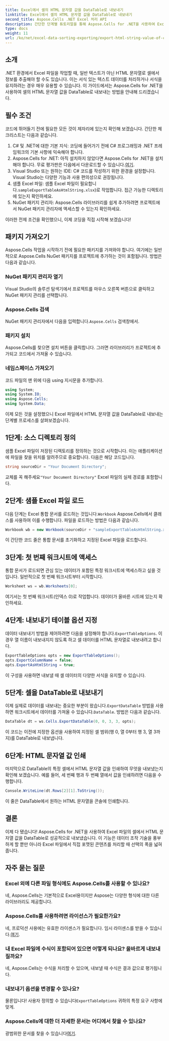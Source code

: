 ```yaml
---
title: Excel에서 셀의 HTML 문자열 값을 DataTable로 내보내기
linktitle: Excel에서 셀의 HTML 문자열 값을 DataTable로 내보내기
second_title: Aspose.Cells .NET Excel 처리 API
description: 간단한 단계별 튜토리얼을 통해 Aspose.Cells for .NET을 사용하여 Excel 셀에서 HTML 문자열 값을 DataTable로 내보내는 방법을 알아보세요.
type: docs
weight: 11
url: /ko/net/excel-data-sorting-exporting/export-html-string-value-of-cells-to-datatable-in-excel/
---
```

## 소개

.NET 환경에서 Excel 파일을 작업할 때, 일반 텍스트가 아닌 HTML 문자열로 셀에서 정보를 추출해야 할 수도 있습니다. 이는 서식 있는 텍스트 데이터를 처리하거나 서식을 유지하려는 경우 매우 유용할 수 있습니다. 이 가이드에서는 Aspose.Cells for .NET을 사용하여 셀의 HTML 문자열 값을 DataTable로 내보내는 방법을 안내해 드리겠습니다. 

## 필수 조건

코드에 뛰어들기 전에 필요한 모든 것이 제자리에 있는지 확인해 보겠습니다. 간단한 체크리스트는 다음과 같습니다.

1. C# 및 .NET에 대한 기본 지식: 코딩에 들어가기 전에 C# 프로그래밍과 .NET 프레임워크의 기본 사항에 익숙해야 합니다.
2.  Aspose.Cells for .NET: 아직 설치하지 않았다면 Aspose.Cells for .NET을 설치해야 합니다. 무료 평가판은 다음에서 다운로드할 수 있습니다.[여기](https://releases.aspose.com/).
3. Visual Studio 또는 원하는 IDE: C# 코드를 작성하기 위한 환경을 설정합니다. Visual Studio는 다양한 기능과 사용 편의성으로 권장됩니다.
4. 샘플 Excel 파일: 샘플 Excel 파일이 필요합니다.`sampleExportTableAsHtmlString.xlsx`)로 작업합니다. 접근 가능한 디렉토리에 있는지 확인하세요.
5. NuGet 패키지 관리자: Aspose.Cells 라이브러리를 쉽게 추가하려면 프로젝트에서 NuGet 패키지 관리자에 액세스할 수 있는지 확인하세요.

이러한 전제 조건을 확인했으니, 이제 코딩을 직접 시작해 보겠습니다!

## 패키지 가져오기

Aspose.Cells 작업을 시작하기 전에 필요한 패키지를 가져와야 합니다. 여기에는 일반적으로 Aspose.Cells NuGet 패키지를 프로젝트에 추가하는 것이 포함됩니다. 방법은 다음과 같습니다.

### NuGet 패키지 관리자 열기

Visual Studio의 솔루션 탐색기에서 프로젝트를 마우스 오른쪽 버튼으로 클릭하고 NuGet 패키지 관리를 선택합니다.

### Aspose.Cells 검색

 NuGet 패키지 관리자에서 다음을 입력합니다.`Aspose.Cells` 검색창에서.

### 패키지 설치

Aspose.Cells를 찾으면 설치 버튼을 클릭합니다. 그러면 라이브러리가 프로젝트에 추가되고 코드에서 가져올 수 있습니다.

### 네임스페이스 가져오기

코드 파일의 맨 위에 다음 using 지시문을 추가합니다.

```csharp
using System;
using System.IO;
using Aspose.Cells;
using System.Data;
```

이제 모든 것을 설정했으니 Excel 파일에서 HTML 문자열 값을 DataTable로 내보내는 단계별 프로세스를 살펴보겠습니다. 

## 1단계: 소스 디렉토리 정의

샘플 Excel 파일이 저장된 디렉토리를 정의하는 것으로 시작합니다. 이는 애플리케이션에 파일을 찾을 위치를 알려주므로 중요합니다. 다음은 해당 코드입니다.

```csharp
string sourceDir = "Your Document Directory";
```

 교체를 꼭 해주세요`"Your Document Directory"` Excel 파일의 실제 경로를 포함합니다.

## 2단계: 샘플 Excel 파일 로드

 다음 단계는 Excel 통합 문서를 로드하는 것입니다.`Workbook` Aspose.Cells에서 클래스를 사용하여 이를 수행합니다. 파일을 로드하는 방법은 다음과 같습니다.

```csharp
Workbook wb = new Workbook(sourceDir + "sampleExportTableAsHtmlString.xlsx");
```

이 간단한 코드 줄은 통합 문서를 초기화하고 지정된 Excel 파일을 로드합니다.

## 3단계: 첫 번째 워크시트에 액세스

통합 문서가 로드되면 관심 있는 데이터가 포함된 특정 워크시트에 액세스하고 싶을 것입니다. 일반적으로 첫 번째 워크시트부터 시작합니다.

```csharp
Worksheet ws = wb.Worksheets[0];
```

여기서는 첫 번째 워크시트(인덱스 0)로 작업합니다. 데이터가 올바른 시트에 있는지 확인하세요.

## 4단계: 내보내기 테이블 옵션 지정

데이터 내보내기 방법을 제어하려면 다음을 설정해야 합니다.`ExportTableOptions`. 이 경우 열 이름이 내보내지지 않도록 하고 셀 데이터를 HTML 문자열로 내보내려고 합니다.

```csharp
ExportTableOptions opts = new ExportTableOptions();
opts.ExportColumnName = false;
opts.ExportAsHtmlString = true;
```

이 구성을 사용하면 내보낼 때 셀 데이터의 다양한 서식을 유지할 수 있습니다.

## 5단계: 셀을 DataTable로 내보내기

 이제 실제로 데이터를 내보내는 중요한 부분이 왔습니다.`ExportDataTable` 방법을 사용하면 워크시트에서 데이터를 가져올 수 있습니다.`DataTable`. 방법은 다음과 같습니다.

```csharp
DataTable dt = ws.Cells.ExportDataTable(0, 0, 3, 3, opts);
```

이 코드는 이전에 지정한 옵션을 사용하여 지정된 셀 범위(행 0, 열 0부터 행 3, 열 3까지)를 DataTable로 내보냅니다.

## 6단계: HTML 문자열 값 인쇄

마지막으로 DataTable의 특정 셀에서 HTML 문자열 값을 인쇄하여 무엇을 내보냈는지 확인해 보겠습니다. 예를 들어, 세 번째 행과 두 번째 열에서 값을 인쇄하려면 다음을 수행합니다.

```csharp
Console.WriteLine(dt.Rows[2][1].ToString());
```

이 줄은 DataTable에서 원하는 HTML 문자열을 콘솔에 인쇄합니다. 

## 결론 

이제 다 됐습니다! Aspose.Cells for .NET을 사용하여 Excel 파일의 셀에서 HTML 문자열 값을 DataTable로 성공적으로 내보냈습니다. 이 기능은 데이터 조작 기술을 풍부하게 할 뿐만 아니라 Excel 파일에서 직접 포맷된 콘텐츠를 처리할 때 선택의 폭을 넓혀줍니다. 

## 자주 묻는 질문

### Excel 외에 다른 파일 형식에도 Aspose.Cells를 사용할 수 있나요?  
네, Aspose.Cells는 기본적으로 Excel용이지만 Aspose는 다양한 형식에 대한 다른 라이브러리도 제공합니다.

### Aspose.Cells를 사용하려면 라이선스가 필요한가요?  
 네, 프로덕션 사용에는 유효한 라이센스가 필요합니다. 임시 라이센스를 받을 수 있습니다.[여기](https://purchase.aspose.com/temporary-license/).

### 내 Excel 파일에 수식이 포함되어 있으면 어떻게 되나요? 올바르게 내보내질까요?  
네, Aspose.Cells는 수식을 처리할 수 있으며, 내보낼 때 수식은 결과 값으로 평가됩니다.

### 내보내기 옵션을 변경할 수 있나요?  
 물론입니다! 사용자 정의할 수 있습니다`ExportTableOptions` 귀하의 특정 요구 사항에 맞게.

### Aspose.Cells에 대한 더 자세한 문서는 어디에서 찾을 수 있나요?  
 광범위한 문서를 찾을 수 있습니다[여기](https://reference.aspose.com/cells/net/).